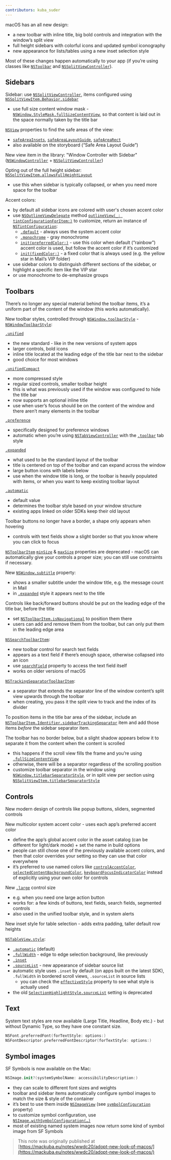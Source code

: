 ```yaml
---
contributors: kuba_suder
---
```


macOS has an all new design:

- a new toolbar with inline title, big bold controls and integration with the window’s split view
- full height sidebars with colorful icons and updated symbol iconography
- new appearance for lists/tables using a new inset selection style

Most of these changes happen automatically to your app (if you’re using classes like [`NSToolbar`](https://developer.apple.com/documentation/appkit/nstoolbar) and [`NSSplitViewController`](https://developer.apple.com/documentation/appkit/nssplitviewcontroller)).


## Sidebars

Sidebar: use [`NSSplitViewController`](https://developer.apple.com/documentation/appkit/nssplitviewcontroller), items configured using [`NSSplitViewItem.Behavior.sidebar`](https://developer.apple.com/documentation/appkit/nssplitviewitem/behavior/sidebar)

- use full size content window mask - [`NSWindow.StyleMask.fullSizeContentView`](https://developer.apple.com/documentation/appkit/nswindow/stylemask/1644646-fullsizecontentview), so that content is laid out in the space normally taken by the title bar

[`NSView`](https://developer.apple.com/documentation/appkit/nsview) properties to find the safe areas of the view:

- [`safeAreaInsets`](https://developer.apple.com/documentation/appkit/nsview/3553227-safeareainsets), [`safeAreaLayoutGuide`](https://developer.apple.com/documentation/appkit/nsview/3553228-safearealayoutguide), [`safeAreaRect`](https://developer.apple.com/documentation/appkit/nsview/3553229-safearearect)
- also available on the storyboard (“Safe Area Layout Guide”)

New view item in the library: "Window Controller with Sidebar" ([`NSWindowController`](https://developer.apple.com/documentation/appkit/nswindowcontroller) + [`NSSplitViewController`](https://developer.apple.com/documentation/appkit/nssplitviewcontroller))

Opting out of the full height sidebar: [`NSSplitViewItem.allowsFullHeightLayout`](https://developer.apple.com/documentation/appkit/nssplitviewitem/3608197-allowsfullheightlayout)

- use this when sidebar is typically collapsed, or when you need more space for the toolbar

Accent colors:

- by default all sidebar icons are colored with user's chosen accent color
- use [`NSOutlineViewDelegate`](https://developer.apple.com/documentation/appkit/nsoutlineviewdelegate) method [`outlineView(_: tintConfigurationForItem:)`](https://developer.apple.com/documentation/appkit/nsoutlineviewdelegate/3626816-outlineview) to customize, return an instance of [`NSTintConfiguration`](https://developer.apple.com/documentation/appkit/nstintconfiguration):
  - [`.default`](https://developer.apple.com/documentation/appkit/nstintconfiguration/3626820-default) - always uses the system accent color
  - [`.monochrome`](https://developer.apple.com/documentation/appkit/nstintconfiguration/3626822-monochrome) - gray monochrome
  - [`init(preferredColor:)`](https://developer.apple.com/documentation/appkit/nstintconfiguration/3626824-init) - use this color when default (“rainbow”) accent color is used, but follow the accent color if it’s customized
  - [`init(fixedColor:)`](https://developer.apple.com/documentation/appkit/nstintconfiguration/3626823-init) - a fixed color that is always used (e.g. the yellow star in Mail’s VIP folder)
- use sidebar colors to distinguish different sections of the sidebar, or highlight a specific item like the VIP star
- or use monochrome to de-emphasize groups


## Toolbars

There’s no longer any special material behind the toolbar items, it’s a uniform part of the content of the window (this works automatically).

New toolbar styles, controlled through [`NSWindow.toolbarStyle`](https://developer.apple.com/documentation/appkit/nswindow/3608199-toolbarstyle) - [`NSWindowToolbarStyle`](https://developer.apple.com/documentation/appkit/nswindow/toolbarstyle):

[`.unified`](https://developer.apple.com/documentation/appkit/nswindow/toolbarstyle/unified)

- the new standard - like in the new versions of system apps
- larger controls, bold icons
- inline title located at the leading edge of the title bar next to the sidebar
- good choice for most windows

[`.unifiedCompact`](https://developer.apple.com/documentation/appkit/nswindow/toolbarstyle/unifiedcompact)

- more compressed style
- regular sized controls, smaller toolbar height
- this is what was previously used if the window was configured to hide the title bar
- now supports an optional inline title
- use when user’s focus should be on the content of the window and there aren’t many elements in the toolbar

[`.preference`](https://developer.apple.com/documentation/appkit/nswindow/toolbarstyle/preference)

- specifically designed for preference windows
- automatic when you’re using [`NSTabViewController`](https://developer.apple.com/documentation/appkit/nstabviewcontroller) with the [`.toolbar`](https://developer.apple.com/documentation/appkit/nstabviewcontroller/tabstyle/toolbar) tab style

[`.expanded`](https://developer.apple.com/documentation/appkit/nswindow/toolbarstyle/expanded)

- what used to be the standard layout of the toolbar
- title is centered on top of the toolbar and can expand across the window
- large button icons with labels below
- use when the window title is long, or the toolbar is heavily populated with items, or when you want to keep existing toolbar layout

[`.automatic`](https://developer.apple.com/documentation/appkit/nswindow/toolbarstyle/automatic)

- default value
- determines the toolbar style based on your window structure
- existing apps linked on older SDKs keep their old layout

Toolbar buttons no longer have a border, a shape only appears when hovering

- controls with text fields show a slight border so that you know where you can click to focus

[`NSToolbarItem`](https://developer.apple.com/documentation/appkit/nstoolbaritem) [`minSize`](https://developer.apple.com/documentation/appkit/nstoolbaritem/1531777-minsize) & [`maxSize`](https://developer.apple.com/documentation/appkit/nstoolbaritem/1526451-maxsize) properties are deprecated - macOS can automatically give your controls a proper size; you can still use constraints if necessary.

New [`NSWindow.subtitle`](https://developer.apple.com/documentation/appkit/nswindow/3608198-subtitle) property:

- shows a smaller subtitle under the window title, e.g. the message count in Mail
- in [`.expanded`](https://developer.apple.com/documentation/appkit/nswindow/toolbarstyle/expanded) style it appears next to the title

Controls like back/forward buttons should be put on the leading edge of the title bar, before the title

- set [`NSToolbarItem.isNavigational`](https://developer.apple.com/documentation/appkit/nstoolbaritem/3622481-isnavigational) to position them there
- users can add and remove them from the toolbar, but can only put them in the leading edge area

[`NSSearchToolbarItem`](https://developer.apple.com/documentation/appkit/nssearchtoolbaritem):

- new toolbar control for search text fields
- appears as a text field if there’s enough space, otherwise collapsed into an icon
- use [`searchField`](https://developer.apple.com/documentation/appkit/nssearchtoolbaritem/3634330-searchfield) property to access the text field itself
- works on older versions of macOS

[`NSTrackingSeparatorToolbarItem`](https://developer.apple.com/documentation/appkit/nstrackingseparatortoolbaritem):

- a separator that extends the separator line of the window content’s split view upwards through the toolbar
- when creating, you pass it the split view to track and the index of its divider

To position items in the title bar area of the sidebar, include an [`NSToolbarItem.Identifier.sidebarTrackingSeparator`](https://developer.apple.com/documentation/appkit/nstoolbaritem/identifier/3622482-sidebartrackingseparator) item and add those items *before* the sidebar separator item.

The toolbar has no border below, but a slight shadow appears below it to separate it from the content when the content is scrolled

- this happens if the scroll view fills the frame and you’re using [`.fullSizeContentView`](https://developer.apple.com/documentation/appkit/nswindow/stylemask/1644646-fullsizecontentview)
- otherwise, there will be a separator regardless of the scrolling position
- customize toolbar separator in the window using [`NSWindow.titlebarSeparatorStyle`](https://developer.apple.com/documentation/appkit/nswindow/3622489-titlebarseparatorstyle), or in split view per section using [`NSSplitViewItem.titlebarSeparatorStyle`](https://developer.apple.com/documentation/appkit/nssplitviewitem/3622473-titlebarseparatorstyle)


## Controls

New modern design of controls like popup buttons, sliders, segmented controls

New multicolor system accent color - uses each app’s preferred accent color

- define the app’s global accent color in the asset catalog (can be different for light/dark mode) + set the name in build options
- people can still chose one of the previously available accent colors, and then that color overrides your setting so they can use that color everywhere
- it’s preferred to use named colors like [`controlAccentColor`](https://developer.apple.com/documentation/appkit/nscolor/3000782-controlaccentcolor), [`selectedContentBackgroundColor`](https://developer.apple.com/documentation/appkit/nscolor/2998830-selectedcontentbackgroundcolor), [`keyboardFocusIndicatorColor`](https://developer.apple.com/documentation/appkit/nscolor/1532031-keyboardfocusindicatorcolor) instead of explicitly using your own color for controls

New [`.large`](https://developer.apple.com/documentation/appkit/nscontrol/controlsize/large) control size

- e.g. when you need one large action button
- works for: a few kinds of buttons, text fields, search fields, segmented controls
- also used in the unified toolbar style, and in system alerts

New inset style for table selection - adds extra padding, taller default row heights

[`NSTableView.style`](https://developer.apple.com/documentation/appkit/nstableview/style):

- [`.automatic`](https://developer.apple.com/documentation/appkit/nstableview/style/automatic) (default)
- [`.fullWidth`](https://developer.apple.com/documentation/appkit/nstableview/style/fullwidth) - edge to edge selection background, like previously
- [`.inset`](https://developer.apple.com/documentation/appkit/nstableview/style/inset)
- [`.sourceList`](https://developer.apple.com/documentation/appkit/nstableview/style/sourcelist) - new appearance of sidebar source list
- automatic style uses `.inset` by default (on apps built on the latest SDK), `.fullWidth` in bordered scroll views, `.sourceList` in source lists
  - you can check the [`effectiveStyle`](https://developer.apple.com/documentation/appkit/nstableview/3622474-effectivestyle) property to see what style is actually used
- the old [`SelectionHighlightStyle.sourceList`](https://developer.apple.com/documentation/appkit/nstableview/selectionhighlightstyle/sourcelist) setting is deprecated


## Text

System text styles are now available (Large Title, Headline, Body etc.) - but without Dynamic Type, so they have one constant size.

```swift
NSFont.preferredFont(forTextStyle: options:)
NSFontDescriptor.preferredFontDescriptor(forTextStyle: options:)
```

## Symbol images

SF Symbols is now available on the Mac:

```swift
NSImage.init?(systemSymbolName: accessibilityDescription:)
```

- they can scale to different font sizes and weights
- toolbar and sidebar items automatically configure symbol images to match the size & style of the container
- it’s best to use them inside [`NSImageView`](https://developer.apple.com/documentation/appkit/nsimageview) (see [`symbolConfiguration`](https://developer.apple.com/documentation/appkit/nsimageview/3667456-symbolconfiguration) property)
- to customize symbol configuration, use [`NSImage.withSymbolConfiguration(…)`](https://developer.apple.com/documentation/appkit/nsimage/3656508-withsymbolconfiguration)
- most of existing named system images now return some kind of symbol image from SF Symbols

> This note was originally published at [https://mackuba.eu/notes/wwdc20/adopt-new-look-of-macos/](https://mackuba.eu/notes/wwdc20/adopt-new-look-of-macos/)
